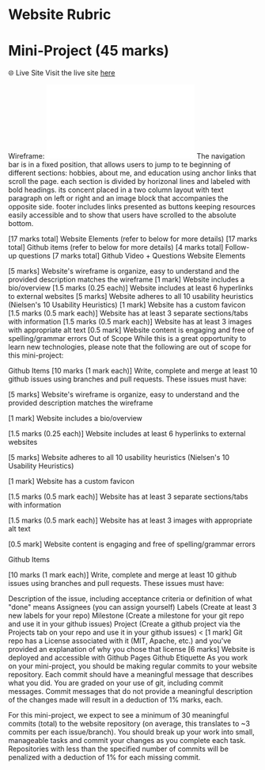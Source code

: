 
Website Rubric
=======
# Mini-Project (45 marks)
🌐 Live Site
Visit the live site [here](https://ricky-t1.github.io/)

Wireframe:
![wireframe](wirefram.pdf)
The navigation bar is in a fixed position, that allows users to jump to te beginning of different sections: hobbies, about me, and education using anchor links that scroll the page. each section is divided by horizonal lines and labeled with bold headings. its concent placed in a two column layout with text paragraph on left or right and an image block that accompanies the opposite side. footer includes links presented as buttons keeping resources easily accessible and to show that users have scrolled to the absolute bottom.

[17 marks total] Website Elements (refer to below for more details)
[17 marks total] Github items (refer to below for more details)
[4 marks total] Follow-up questions
[7 marks total] Github Video + Questions
Website Elements

[5 marks] Website's wireframe is organize, easy to understand and the provided description matches the wireframe
[1 mark] Website includes a bio/overview
[1.5 marks (0.25 each)] Website includes at least 6 hyperlinks to external websites
[5 marks] Website adheres to all 10 usability heuristics (Nielsen's 10 Usability Heuristics)
[1 mark] Website has a custom favicon
[1.5 marks (0.5 mark each)] Website has at least 3 separate sections/tabs with information
[1.5 marks (0.5 mark each)] Website has at least 3 images with appropriate alt text
[0.5 mark] Website content is engaging and free of spelling/grammar errors
Out of Scope
While this is a great opportunity to learn new technologies, please note that the following are out of scope for this mini-project:



Github Items
[10 marks (1 mark each)] Write, complete and merge at least 10 github issues using branches and pull requests. These issues must have:


[5 marks] Website's wireframe is organize, easy to understand and the provided description matches the wireframe

[1 mark] Website includes a bio/overview

[1.5 marks (0.25 each)] Website includes at least 6 hyperlinks to external websites

[5 marks] Website adheres to all 10 usability heuristics (Nielsen's 10 Usability Heuristics)

[1 mark] Website has a custom favicon

[1.5 marks (0.5 mark each)] Website has at least 3 separate sections/tabs with information

[1.5 marks (0.5 mark each)] Website has at least 3 images with appropriate alt text

[0.5 mark] Website content is engaging and free of spelling/grammar errors

Github Items

[10 marks (1 mark each)] Write, complete and merge at least 10 github issues using branches and pull requests. 
These issues must have:

Description of the issue, including acceptance criteria or definition of what "done" means
Assignees (you can assign yourself)
Labels (Create at least 3 new labels for your repo)
Milestone (Create a milestone for your git repo and use it in your github issues)
Project (Create a github project via the Projects tab on your repo and use it in your github issues)
<
[1 mark] Git repo has a License associated with it (MIT, Apache, etc.) and you've provided an explanation of why you chose that license
[6 marks] Website is deployed and accessible with Github Pages
Github Etiquette
As you work on your mini-project, you should be making regular commits to your website repository. Each commit should have a meaningful message that describes what you did. You are graded on your use of git, including commit messages. Commit messages that do not provide a meaningful description of the changes made will result in a deduction of 1% marks, each.

For this mini-project, we expect to see a minimum of 30 meaningful commits (total) to the website repository (on average, this translates to ~3 commits per each issue/branch). You should break up your work into small, manageable tasks and commit your changes as you complete each task. Repositories with less than the specified number of commits will be penalized with a deduction of 1% for each missing commit.

